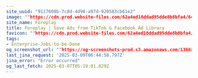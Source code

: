 ```yaml
---
site_uuid: "9117608b-7c8d-4d98-a97d-920583cb61e2"
image: ""https://cdn.prod.website-files.com/62a4ed18ddad95dde8b8bfa4/64764d3e078e7de02dd02991_Open%20Graph%20-%20Home.webp""
site_name: Foreplay
title: Foreplay | Save Ads from TikTok & Facebook Ad Library
favicon: ""https://cdn.prod.website-files.com/62a4ed18ddad95dde8b8bfa4/647129174d2274576936dda2_Group%2048098.png""
tags:
- Enterprise-Jobs-to-be-Done
og_screenshot_url: ""https://og-screenshots-prod.s3.amazonaws.com/1366x768/80/false/5c236427a2b30ae470be2880bcc9483af78112dfd629d4c7fe3fa3b333911194.jpeg""
last_jina_request: '2025-03-09T06:44:58.797Z'
jina_error: "Error occurred"
og_last_fetch: 2025-03-07T05:19:01.829Z
---
```


